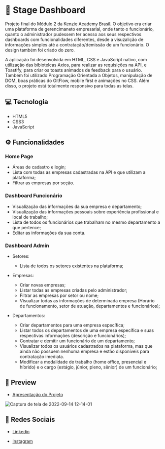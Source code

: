 # 🏢 Stage Dashboard
Projeto final do Módulo 2 da Kenzie Academy Brasil. O objetivo era criar uma plataforma de gerencimaneto empresarial, onde tanto o funcionário, quanto o administrador pudessem ter acesso aos seus respectivos dashboards com funcionalidades diferentes, desde a visuzalição de informações simples até a contratação/demissão de um funcionário. O design também foi criado do zero.

A aplicação foi desenvolvida em HTML, CSS e JavaScript nativo, com utilização das bibiotelcas Axios, para realizar as requisições na API, e Toastify, para criar os toasts animados de feedback para o usuário. Também foi utilizado Programação Orientada a Objetos, manipulação de DOM, boas práticas do GitFlow, mobile first e animações no CSS. Além disso, o projeto está totalmente responsivo para todas as telas.

## 💻 Tecnologia
- HTML5
- CSS3
- JavaScript

## ⚙️ Funcionalidades
### Home Page
- Áreas de cadastro e login;
- Lista com todas as empresas cadastradas na API e que utilizam a plataforma;
- Filtrar as empresas por seção.

### Dashboard Funcionário
- Visualização das informações da sua empresa e departamento;
- Visualização das informações pessoais sobre experiência profissional e local de trabalho;
- Lista de todos os funcionários que trabalham no mesmo departamento a que pertence;
- Editar as informações da sua conta.

### Dashboard Admin
- Setores:
  - Lista de todos os setores existentes na plataforma;
  
- Empresas:
  - Criar novas empresas;
  - Listar todas as empresas criadas pelo administrador;
  - Filtrar as empresas por setor ou nome;
  - Visualizar todas as informações de determinada empresa (Horário de funcionamento, setor de atuação, departamentos e funcionários);

- Departamentos:
  - Criar departamentos para uma empresa específica;
  - Listar todos os departamentos de uma empresa específica e suas respectivas informações (descrição e funcionários);
  - Contratar e demitir um funcionário de um departamento;
  - Visualizar todos os usuários cadastrados na plataforma, mas que ainda não possuem nenhuma empresa e estão disponíveis para contratação imediata.
  - Modificar a modalidade de trabalho (home office, presencial e híbrido) e o cargo (estágio, júnior, pleno, sênior) de um funcionário;

## 🎨 Preview

- <a href="https://www.linkedin.com/feed/update/urn:li:activity:6975142994270130176/">Apresentação do Projeto</a>

![Captura de tela de 2022-09-14 12-14-01](https://user-images.githubusercontent.com/102761014/190194235-8cdb0c42-812f-4634-bd9e-ba9d594eb097.png)

## 📱 Redes Sociais
- [Linkedin](https://www.linkedin.com/in/matheusfelipetp/)

- [Instagram](https://www.instagram.com/matheusfelipetp/)
